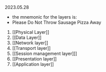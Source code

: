 2023.05.28


- the mnemonic for the layers is:
- Please Do Not Throw Sausage Pizza Away


1. [[Physical Layer]]
2. [[Data Layer]]
3. [[Network layer]]
4. [[Transport layer]]
5. [[Session management layer]]]
6. [[Presentation layer]]
7. [[Application layer]]